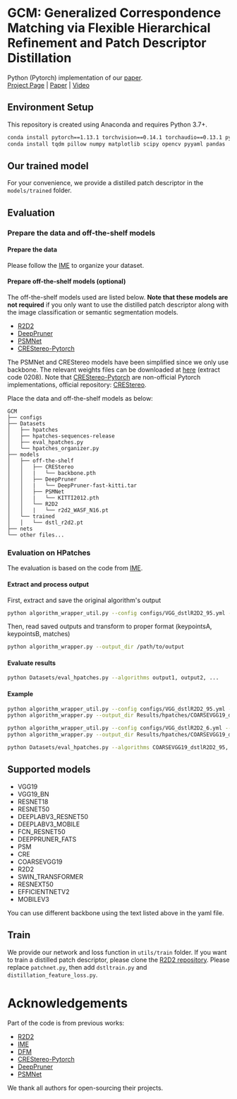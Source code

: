# GCM: Generalized Correspondence Matching via Flexible Hierarchical Refinement and Patch Descriptor Distillation
Python (Pytorch) implementation of our [paper](https://arxiv.org/abs/2403.05388).
<br>[Project Page](mias.group/GCM) | [Paper](https://arxiv.org/abs/2403.05388) | [Video]() <br/>


## Environment Setup
This repository is created using Anaconda and requires Python 3.7+.
```bash
conda install pytorch==1.13.1 torchvision==0.14.1 torchaudio==0.13.1 pytorch-cuda=11.6 -c pytorch -c nvidia
conda install tqdm pillow numpy matplotlib scipy opencv pyyaml pandas
```


## Our trained model
For your convenience, we provide a distilled patch descriptor in the `models/trained` folder.


## Evaluation
### Prepare the data and off-the-shelf models
#### Prepare the data
Please follow the [IME](https://github.com/ufukefe/IME) to organize your dataset.

#### Prepare off-the-shelf models (**optional**)
The off-the-shelf models used are listed below. **Note that these models are not required** if you only want to use the distilled patch descriptor along with the image classification or semantic segmentation models.  
- [R2D2](https://github.com/naver/r2d2/tree/master/models)
- [DeepPruner](https://github.com/uber-research/DeepPruner/tree/master/deeppruner#Weights)  
- [PSMNet](https://github.com/JiaRenChang/PSMNet?tab=readme-ov-file#pretrained-model)  
- [CREStereo-Pytorch](https://github.com/ibaiGorordo/CREStereo-Pytorch)

The PSMNet and CREStereo models have been simplified since we only use backbone.
The relevant weights files can be downloaded at [here](https://pan.baidu.com/s/1Y8EjijDwh2LRsZIRocEMRQ) (extract code 0208). 
Note that [CREStereo-Pytorch](https://github.com/ibaiGorordo/CREStereo-Pytorch) are non-official Pytorch implementations, official repository: [CREStereo](https://github.com/megvii-research/CREStereo).

Place the data and off-the-shelf models as below:
```
GCM
├── configs
├── Datasets
│   ├── hpatches
│   ├── hpatches-sequences-release
│   ├── eval_hpatches.py
│   └── hpatches_organizer.py
├── models
│   ├── off-the-shelf
│   │   ├── CREStereo
│   │   |   └── backbone.pth
│   │   ├── DeepPruner
│   │   |   └── DeepPruner-fast-kitti.tar
│   │   ├── PSMNet
│   │   |   └── KITTI2012.pth
│   │   └── R2D2
│   │   |   └── r2d2_WASF_N16.pt
│   └── trained
│   │   └── dstl_r2d2.pt
├── nets
└── other files...
```


### Evaluation on HPatches
The evaluation is based on the code from [IME](https://github.com/ufukefe/IME).

#### Extract and process output
First, extract and save the original algorithm's output  
```bash
python algorithm_wrapper_util.py --config configs/VGG_dstlR2D2_95.yml --output_dir /path/to/output
```
Then, read saved outputs and transform to proper format (keypointsA, keypointsB, matches)  
```bash
python algorithm_wrapper.py --output_dir /path/to/output
```

#### Evaluate results
```bash
python Datasets/eval_hpatches.py --algorithms output1, output2, ...
```

#### Example
```bash
python algorithm_wrapper_util.py --config configs/VGG_dstlR2D2_95.yml --output_dir Results/hpatches/COARSEVGG19_dstlR2D2_95
python algorithm_wrapper.py --output_dir Results/hpatches/COARSEVGG19_dstlR2D2_95

python algorithm_wrapper_util.py --config configs/VGG_dstlR2D2_6.yml --output_dir Results/hpatches/COARSEVGG19_dstlR2D2_6
python algorithm_wrapper.py --output_dir Results/hpatches/COARSEVGG19_dstlR2D2_6

python Datasets/eval_hpatches.py --algorithms COARSEVGG19_dstlR2D2_95, COARSEVGG19_dstlR2D2_6
```

## Supported models
- VGG19
- VGG19_BN
- RESNET18
- RESNET50
- DEEPLABV3_RESNET50
- DEEPLABV3_MOBILE
- FCN_RESNET50
- DEEPPRUNER_FATS
- PSM
- CRE
- COARSEVGG19
- R2D2
- SWIN_TRANSFORMER
- RESNEXT50
- EFFICIENTNETV2
- MOBILEV3

You can use different backbone using the text listed above in the yaml file.


## Train
We provide our network and loss function in `utils/train` folder.
If you want to train a distilled patch descriptor, please clone the [R2D2 repository](https://github.com/naver/r2d2).
Please replace `patchnet.py`, then add `dstltrain.py` and `distillation_feature_loss.py`.

# Acknowledgements
Part of the code is from previous works:
- [R2D2](https://github.com/naver/r2d2)  
- [IME](https://github.com/ufukefe/IME)  
- [DFM](https://github.com/ufukefe/DFM)  
- [CREStereo-Pytorch](https://github.com/ibaiGorordo/CREStereo-Pytorch)
- [DeepPruner](https://github.com/uber-research/DeepPruner)  
- [PSMNet](https://github.com/JiaRenChang/PSMNet)  

We thank all authors for open-sourcing their projects. 
